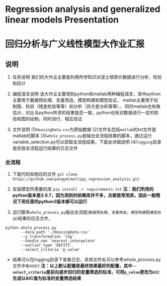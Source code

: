 # Regression analysis and generalized linear models Presentation
# 回归分析与广义线性模型大作业汇报


## 说明
1. 任务说明
我们的大作业主要是利用所学知识对波士顿房价数据进行分析、检验和估计

2. 编程语言说明
该大作业主要用到python和matlab两种编程语言，其中python主要用于数据预处理、变量筛选、模型构建和模型验证， matlab主要用于绘制图、检验（残差检验等等）和分析（异方差分析等等），
同时matlab也有做估计，对比与python所求的结果是否一致，python也有对数据进行一定的检验和图的绘制，同时进行、相互验证

3. 文件说明
(1)`HousingData.csv`为原始数据
(2)文件名包括`matlab`的txt文件是matlab的脚本
(3)`whole_process.py`是输出全流程结果的脚本，通过运行variable_selection.py可以获取全流程结果，下面会详细说明
(4)`logging`目录是存放全流程运行结果的日志文件


### 全流程
1. 下载代码和相应的文件
`git clone https://github.com/pangyd/multipy_regression_analysis.git`

2. 安装模型所需要的库
`pip install -r requirements.txt`
**注：我们所用的python版本是3.9.7，因为用到的依赖库并不多，且都是常用库，因此一般情况下用任意的python3版本都可以运行**

3. 运行脚本`whole_process.py`输出全流程(`数据预处理`、`变量筛选`、`模型构建`和`模型验证`)结果的日志文件，
```shell
python whole_process.py
       --data_path './HousingData.csv'
       --y_transformation 'log'
       --handle_nan 'nearest_interpolate'
       --outlier_type 'DEFITS'
       --select_criteria 'p_value'
```
- 结果可以在logging目录下查看日志，具体文件名可以参考whole_process.py文件中`第450行`
**注：以上默认配置是最终效果最好的配置，其中`--select_criteria`是前向逐步回归的变量筛选的标准，可将`p_value`更改为`AIC`生成以AIC值为标准的变量筛选结果**
